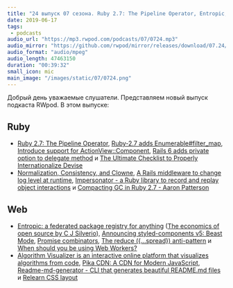 ```yaml
---
title: "24 выпуск 07 сезона. Ruby 2.7: The Pipeline Operator, Entropic, Styled-components v5, Algorithm Visualizer, Impersonator и прочее"
date: 2019-06-17
tags:
 - podcasts
audio_url: "https://mp3.rwpod.com/podcasts/07/0724.mp3"
audio_mirror: "https://github.com/rwpod/mirror/releases/download/07.24/0724.mp3"
audio_format: "audio/mpeg"
audio_length: 47463150
duration: "00:39:32"
small_icon: mic
main_image: "/images/static/07/0724.png"
---
```


Добрый день уважаемые слушатели. Представляем новый выпуск подкаста RWpod. В этом выпуске:

## Ruby

 - [Ruby 2.7: The Pipeline Operator](https://dev.to/baweaver/ruby-2-7-the-pipeline-operator-1b2d), [Ruby-2.7 adds Enumerable#filter_map](https://blog.mavenhive.in/ruby-2-7-adds-enumerable-filter-map-d84aad03b6d4), [Introduce support for ActionView::Component](https://github.com/rails/rails/pull/36388), [Rails 6 adds private option to delegate method](https://blog.bigbinary.com/2019/06/10/rails-6-adds-private-option-to-delegate-method.html) и [The Ultimate Checklist to Properly Internationalize Devise](https://dev.to/appsignal/the-ultimate-checklist-to-properly-internationalize-devise-59m6)
 - [Normalization, Consistency, and Clowne](https://dev.to/evilmartians/normalization-consistency-and-clowne-44mn), [A Rails middleware to change log level at runtime](https://nebulab.it/blog/rails-middleware-change-log-level/), [Impersonator - a Ruby library to record and replay object interactions](https://github.com/jorgemanrubia/impersonator) и [Compacting GC in Ruby 2.7 - Aaron Patterson](https://www.youtube.com/watch?v=H8iWLoarTZc)

## Web

 - [Entropic: a federated package registry for anything](https://github.com/entropic-dev/entropic) ([The economics of open source by C J Silverio](https://www.youtube.com/watch?v=MO8hZlgK5zc)), [Announcing styled-components v5: Beast Mode](https://medium.com/styled-components/announcing-styled-components-v5-beast-mode-389747abd987), [Promise combinators](https://v8.dev/features/promise-combinators), [The reduce ({...spread}) anti-pattern](https://www.richsnapp.com/blog/2019/06-09-reduce-spread-anti-pattern) и [When should you be using Web Workers?](https://staging.dassur.ma/things/when-workers/)
 - [Algorithm Visualizer is an interactive online platform that visualizes algorithms from code](https://algorithm-visualizer.org/), [Pika CDN: A CDN for Modern JavaScript](https://www.pika.dev/cdn), [Readme-md-generator - CLI that generates beautiful README.md files](https://github.com/kefranabg/readme-md-generator) и [Relearn CSS layout](https://every-layout.dev/)

<!--more-->

